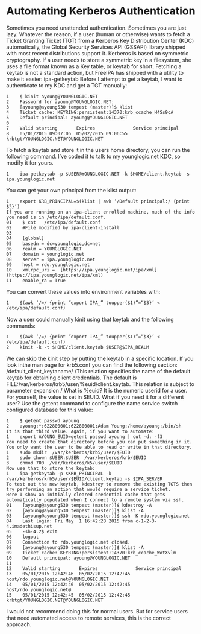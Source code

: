 # Automating Kerberos Authentication

Sometimes you need unattended authentication. Sometimes you are just lazy. Whatever the reason, if a user \(human or otherwise\) wants to fetch a Ticket Granting Ticket \(TGT\) from a Kerberos Key Distribution Center \(KDC\) automatically, the Global Security Services API \(GSSAPI\) library shipped with most recent distributions support it. Kerberos is based on symmetric cryptography. If a user needs to store a symmetric key in a filesystem, she uses a file format known as a Key table, or keytab for short. Fetching a keytab is not a standard action, but FreeIPA has shipped with a utility to make it easier: ipa-getkeytab Before I attempt to get a keytab, I want to authenticate to my KDC and get a TGT manually:

```text
1    $ kinit ayoung@YOUNGLOGIC.NET
2    Password for ayoung@YOUNGLOGIC.NET: 
3    [ayoung@ayoung530 tempest (master)]$ klist
4    Ticket cache: KEYRING:persistent:14370:krb_ccache_H4Ss9cA
5    Default principal: ayoung@YOUNGLOGIC.NET
6     
7    Valid starting       Expires              Service principal
8    05/01/2015 09:07:06  05/02/2015 09:06:55  krbtgt/YOUNGLOGIC.NET@YOUNGLOGIC.NET
```

To fetch a keytab and store it in the users home directory, you can run the following command. I’ve coded it to talk to my younglogic.net KDC, so modify it for yours.

```text
1    ipa-getkeytab -p $USER@YOUNGLOGIC.NET -k $HOME/client.keytab -s ipa.younglogic.net
```

You can get your own principal from the klist output:

```text
1    export KRB_PRINCIPAL=$(klist | awk ‘/Default principal:/ {print $3}’)
If you are running on an ipa-client enrolled machine, much of the info you need is in /etc/ipa/default.conf.
01    $ cat   /etc/ipa/default.conf 
02    #File modified by ipa-client-install
03     
04    [global]
05    basedn = dc=younglogic,dc=net
06    realm = YOUNGLOGIC.NET
07    domain = younglogic.net
08    server = ipa.younglogic.net
09    host = rdo.younglogic.net
10    xmlrpc_uri =  [https://ipa.younglogic.net/ipa/xml](https://ipa.younglogic.net/ipa/xml) 
11    enable_ra = True
```

You can convert these values into environment variables with:

```text
1    $(awk ‘/=/ {print “export IPA_” toupper($1)”=“$3}’ < /etc/ipa/default.conf)
```

Now a user could manually kinit using that keytab and the following commands:

```text
1    $(awk ‘/=/ {print “export IPA_” toupper($1)”=“$3}’ < /etc/ipa/default.conf)
2    kinit -k -t $HOME/client.keytab $USER@$IPA_REALM
```

We can skip the kinit step by putting the keytab in a specific location. If you look inthe man page for krb5.conf you can find the following section: /default\_client\_keytaname/ /This relation specifies the name of the default keytab for obtaining client credentials. The default is FILE:/var/kerberos/krb5/user/%euid/client.keytab. This relation is subject to parameter expansion / What is %euid? It is the numeric userid for a user. For yourself, the value is set in $EUID. What if you need it for a different user? Use the getent command to configure the name service switch configured database for this value:

```text
1    $ getent passwd ayoung
2    ayoung:*:622800001:622800001:Adam Young:/home/ayoung:/bin/sh
It is that third value. Again, if you want to automate:
1    export AYOUNG_EUID=getent passwd ayoung | cut -d: -f3
You need to create that directory before you can put something in it. You only want the user to be able to read or write in that directory.
1    sudo mkdir  /var/kerberos/krb5/user/$EUID
2    sudo chown $USER:$USER  /var/kerberos/krb/$EUID 
3    chmod 700  /var/kerberos/k5/user/$EUID
Now use that to store the keytab:
1    ipa-getkeytab -p $KRB_PRINCIPAL -k   /var/kerberos/krb5/user/$EUID/client.keytab -s $IPA_SERVER
To test out the new keytab, kdestroy to remove the existing TGTS then try performing an action that would require a service ticket. 
Here I show an initially cleared credential cache that gets automatically populated when I connect to a remote system via ssh.
01    [ayoung@ayoung530 tempest (master)]$ kdestroy -A
02    [ayoung@ayoung530 tempest (master)]$ klist -A
03    [ayoung@ayoung530 tempest (master)]$ ssh -K rdo.younglogic.net
04    Last login: Fri May  1 16:42:28 2015 from c-1-2-3-4.imadethisup.net
05    -sh-4.2$ exit
06    logout
07    Connection to rdo.younglogic.net closed.
08    [ayoung@ayoung530 tempest (master)]$ klist -A
09    Ticket cache: KEYRING:persistent:14370:krb_ccache_WotXvlm
10    Default principal: ayoung@YOUNGLOGIC.NET
11     
12    Valid starting       Expires              Service principal
13    05/01/2015 12:42:46  05/02/2015 12:42:45  host/rdo.younglogic.net@YOUNGLOGIC.NET
14    05/01/2015 12:42:46  05/02/2015 12:42:45  host/rdo.younglogic.net@
15    05/01/2015 12:42:45  05/02/2015 12:42:45  krbtgt/YOUNGLOGIC.NET@YOUNGLOGIC.NET
```

I would not recommend doing this for normal users. But for service users that need automated access to remote services, this is the correct approach.

